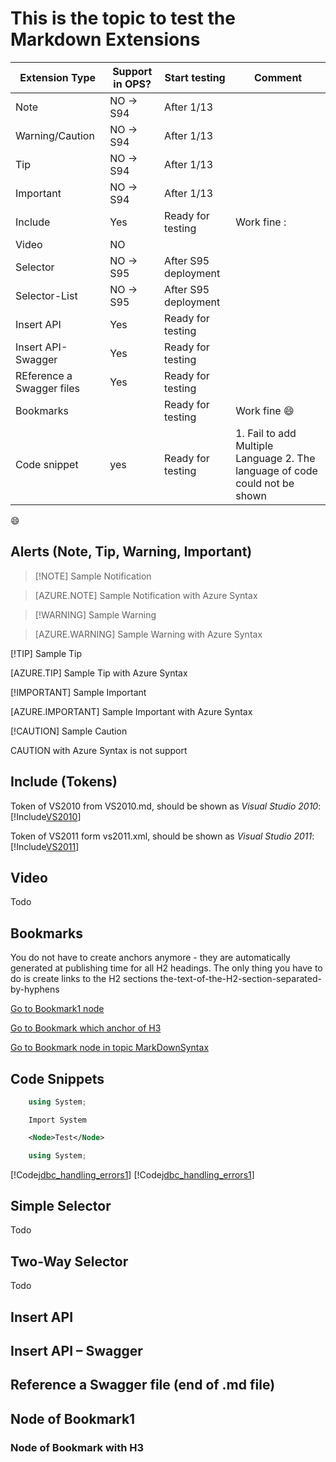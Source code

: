 # This is the topic to test the Markdown Extensions

Extension Type | Support in OPS? | Start testing   | Comment
---------------|-----------------|-----------------|--------
Note           |NO -> S94        |After 1/13       |   
Warning/Caution|NO -> S94        |After 1/13       |   
Tip            |NO -> S94        |After 1/13       |   
Important      |NO -> S94        |After 1/13       |   
Include        |Yes              |Ready for testing|Work fine :
Video          |NO               |                 |   
Selector       |NO -> S95        |After S95 deployment|   
Selector-List  |NO -> S95        |After S95 deployment|
Insert API     |Yes              |Ready for testing|  
Insert API-Swagger|Yes              |Ready for testing|  
REference a Swagger files|Yes| Ready for testing|
Bookmarks|  | Ready for testing| Work fine :smile:
Code snippet|yes|Ready for testing|1. Fail to add Multiple Language 2. The language of code could not be shown

:smile:
## Alerts (Note, Tip, Warning, Important)
> [!NOTE] Sample Notification

> [AZURE.NOTE] Sample Notification with Azure Syntax

> [!WARNING] Sample Warning

> [AZURE.WARNING] Sample Warning with Azure Syntax

[!TIP] Sample Tip

[AZURE.TIP] Sample Tip with Azure Syntax

[!IMPORTANT] Sample Important

[AZURE.IMPORTANT] Sample Important with Azure Syntax

[!CAUTION] Sample Caution

CAUTION with  Azure Syntax is not support

## Include (Tokens)
Token of VS2010 from VS2010.md, should be shown as *Visual Studio 2010*: [!Include[VS2010](Tokens\VS2010.md)]

Token of VS2011 form vs2011.xml, should be shown as *Visual Studio 2011*: [!Include[VS2011](Tokens\VS2011.XML)]

## Video
Todo
## Bookmarks
You do not have to create anchors anymore - they are automatically generated at publishing time for all H2 headings. The only thing you have to do is create links to the H2 sections
the-text-of-the-H2-section-separated-by-hyphens

[Go to Bookmark1 node](#Node-of-Bookmark1)

[Go to Bookmark which anchor of H3 ](#Node-of-Bookmark-with-H3)

[Go to Bookmark node in topic MarkDownSyntax](MarkDownSyntax.md#BookMark-Node-End2)


## Code Snippets
```C#
    using System;
```
```VB
    Import System
```


```XML
    <Node>Test</Node>
```


```C#
    using System;
```

[!Code[jdbc_handling_errors1](CodeSnippet\jdbc_handling_errors1\Java\jdbc_handling_errors1.java)]
[!Code[jdbc_handling_errors1](CodeSnippet\jdbc_handling_errors1\VB\jdbc_handling_errors1.vb)]

## Simple Selector
Todo
## Two-Way Selector
Todo
## Insert API


## Insert API – Swagger



## Reference a Swagger file (end of .md file)


## Node of Bookmark1 
### Node of Bookmark with H3
